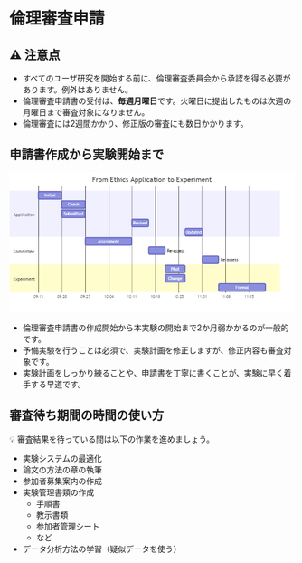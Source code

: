 # 倫理審査申請

## :warning: 注意点

- すべてのユーザ研究を開始する前に、倫理審査委員会から承認を得る必要があります。例外はありません。
- 倫理審査申請書の受付は、**毎週月曜日**です。火曜日に提出したものは次週の月曜日まで審査対象になりません。
- 倫理審査には2週間かかり、修正版の審査にも数日かかります。

## 申請書作成から実験開始まで

![](ethics-timeline.png)

- 倫理審査申請書の作成開始から本実験の開始まで2か月弱かかるのが一般的です。
- 予備実験を行うことは必須で、実験計画を修正しますが、修正内容も審査対象です。
- 実験計画をしっかり練ることや、申請書を丁寧に書くことが、実験に早く着手する早道です。

## 審査待ち期間の時間の使い方

:bulb: 審査結果を待っている間は以下の作業を進めましょう。

- 実験システムの最適化
- 論文の方法の章の執筆
- 参加者募集案内の作成
- 実験管理書類の作成
  - 手順書
  - 教示書類
  - 参加者管理シート
  - など
- データ分析方法の学習（疑似データを使う）
